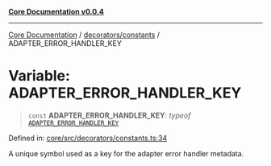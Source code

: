 [**Core Documentation v0.0.4**](../../../README.md)

***

[Core Documentation](../../../modules.md) / [decorators/constants](../README.md) / ADAPTER\_ERROR\_HANDLER\_KEY

# Variable: ADAPTER\_ERROR\_HANDLER\_KEY

> `const` **ADAPTER\_ERROR\_HANDLER\_KEY**: *typeof* [`ADAPTER_ERROR_HANDLER_KEY`](ADAPTER_ERROR_HANDLER_KEY.md)

Defined in: [core/src/decorators/constants.ts:34](https://github.com/stonemjs/core/blob/93efe04ef1a71ad6f49c3b315da54d45ace50f23/src/decorators/constants.ts#L34)

A unique symbol used as a key for the adapter error handler metadata.
